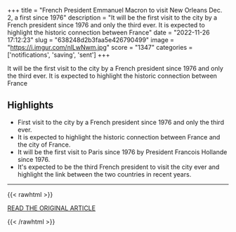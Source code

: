 +++
title = "French President Emmanuel Macron to visit New Orleans Dec. 2, a first since 1976"
description = "It will be the first visit to the city by a French president since 1976 and only the third ever. It is expected to highlight the historic connection between France"
date = "2022-11-26 17:12:23"
slug = "638248d2b3faa5e426790499"
image = "https://i.imgur.com/nlLwNwm.jpg"
score = "1347"
categories = ['notifications', 'saving', 'sent']
+++

It will be the first visit to the city by a French president since 1976 and only the third ever. It is expected to highlight the historic connection between France

## Highlights

- First visit to the city by a French president since 1976 and only the third ever.
- It is expected to highlight the historic connection between France and the city of France.
- It will be the first visit to Paris since 1976 by President Francois Hollande since 1976.
- It's expected to be the third French president to visit the city ever and highlight the link between the two countries in recent years.

---

{{< rawhtml >}}
  <p class="article-category">
    <a target="_blank" href="https://www.nola.com/news/french-president-to-visit-new-orleans-on-dec-2/article_87ca3124-6cfc-11ed-960c-93d7913bacb8.html?taid=638141f0cd7d8f0001e0b6f3&amp;utm_campaign=trueanthem&amp;utm_medium=social&amp;utm_source=twitter">READ THE ORIGINAL ARTICLE</a>
  </p>
{{< /rawhtml >}}
